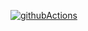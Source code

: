 [![githubActions](https://github.com/SaaraLeppis/testAction/actions/workflows/main.yml/badge.svg)](https://github.com/SaaraLeppis/testAction/actions/workflows/main.yml)
